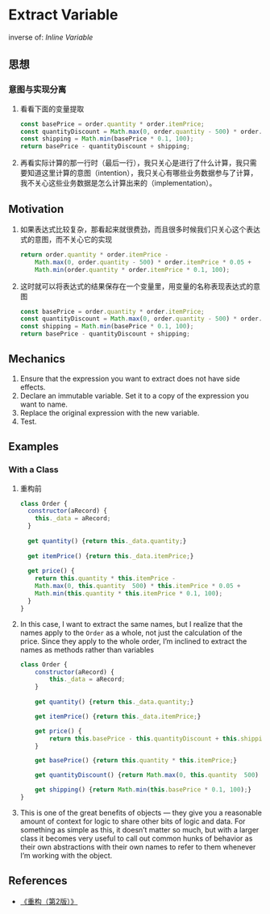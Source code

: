 # Extract Variable

inverse of: *Inline Variable*


## 思想
### 意图与实现分离
1. 看看下面的变量提取
    ```js
    const basePrice = order.quantity * order.itemPrice;
    const quantityDiscount = Math.max(0, order.quantity - 500) * order.itemPrice * 0.05;
    const shipping = Math.min(basePrice * 0.1, 100);
    return basePrice - quantityDiscount + shipping;
    ```
2. 再看实际计算的那一行时（最后一行），我只关心是进行了什么计算，我只需要知道这里计算的意图（intention），我只关心有哪些业务数据参与了计算，我不关心这些业务数据是怎么计算出来的（implementation）。


## Motivation
1. 如果表达式比较复杂，那看起来就很费劲，而且很多时候我们只关心这个表达式的意图，而不关心它的实现
    ```js
    return order.quantity * order.itemPrice -
        Math.max(0, order.quantity - 500) * order.itemPrice * 0.05 +
        Math.min(order.quantity * order.itemPrice * 0.1, 100);
    ```
2. 这时就可以将表达式的结果保存在一个变量里，用变量的名称表现表达式的意图
    ```js
    const basePrice = order.quantity * order.itemPrice;
    const quantityDiscount = Math.max(0, order.quantity - 500) * order.itemPrice * 0.05;
    const shipping = Math.min(basePrice * 0.1, 100);
    return basePrice - quantityDiscount + shipping;
    ```


## Mechanics
1. Ensure that the expression you want to extract does not have side effects.
2. Declare an immutable variable. Set it to a copy of the expression you want to name.
3. Replace the original expression with the new variable.
4. Test.


## Examples
### With a Class
1. 重构前
    ```js
    class Order {
      constructor(aRecord) {
        this._data = aRecord;
      }
      
      get quantity() {return this._data.quantity;}
      
      get itemPrice() {return this._data.itemPrice;}
      
      get price() {
        return this.quantity * this.itemPrice ­-
        Math.max(0, this.quantity ­ 500) * this.itemPrice * 0.05 +
        Math.min(this.quantity * this.itemPrice * 0.1, 100);
      }
    }
    ```
2. In this case, I want to extract the same names, but I realize that the names apply to the `Order` as a whole, not just the calculation of the price. Since they apply to the whole order, I’m inclined to extract the names as methods rather than variables
    ```js
    class Order {
        constructor(aRecord) {
            this._data = aRecord;
        }
        
        get quantity() {return this._data.quantity;}

        get itemPrice() {return this._data.itemPrice;}

        get price() {
            return this.basePrice ­- this.quantityDiscount + this.shipping;
        }
    
        get basePrice() {return this.quantity * this.itemPrice;}

        get quantityDiscount() {return Math.max(0, this.quantity ­ 500) * this.itemPrice;}

        get shipping() {return Math.min(this.basePrice * 0.1, 100);}
    }
    ```
3. This is one of the great benefits of objects — they give you a reasonable amount of context for logic to share other bits of logic and data. For something as simple as this, it doesn’t matter so much, but with a larger class it becomes very useful to call out common hunks of behavior as their own abstractions with their own names to refer to them whenever I’m working with the object.


## References
* [《重构（第2版）》](https://book.douban.com/subject/33400354/)
